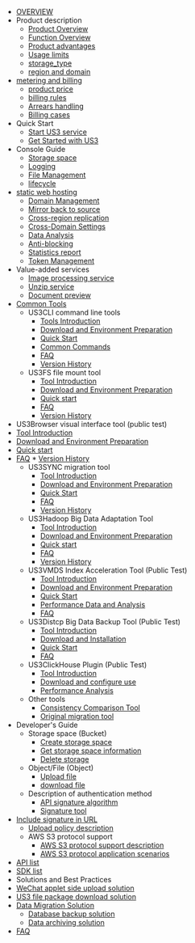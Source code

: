 
* [OVERVIEW](/ufile/README)
* Product description
    * [Product Overview](/ufile/introduction/concept)
    * [Function Overview](/ufile/introduction/functions)
    * [Product advantages](/ufile/introduction/advantages)
    * [Usage limits](/ufile/introduction/limit)
    * [storage_type](/ufile/introduction/storage_type)
    * [region and domain](/ufile/introduction/region)
* [metering and billing](/ufile/bill/new)
    * [product price](/ufile/bill/billing)
    * [billing rules](/ufile/bill/directions)
    * [Arrears handling](/ufile/bill/arrears)
    * [Billing cases](/ufile/bill/case)
* Quick Start
    * [Start US3 service](/ufile/quick/start_service)
    * [Get Started with US3](/ufile/quick/quick_start)
* Console Guide
    * [Storage space](/ufile/guide/space)
    * [Logging](/ufile/guide/logging)
    * [File Management](/ufile/guide/management)
    * [lifecycle](/ufile/guide/lifecycle)
* [static web hosting](/ufile/guide/static_websit_hosring)
    * [Domain Management](/ufile/guide/domain)
    * [Mirror back to source](/ufile/guide/mirror)
    * [Cross-region replication](/ufile/guide/multisite)
    * [Cross-Domain Settings](/ufile/guide/cors)
    * [Data Analysis](/ufile/guide/analyze)
    * [Anti-blocking](/ufile/guide/referer)
    * [Statistics report](/ufile/guide/dashboard)
    * [Token Management](/ufile/guide/token)
* Value-added services
    * [Image processing service](/ufile/service/pic)
    * [Unzip service](/ufile/service/zip)
    * [Document preview](/ufile/service/doc_preview)
* [Common Tools](/ufile/tools/introduction)
    * US3CLI command line tools
        * [Tools Introduction](/ufile/tools/us3cli/introduction)
        * [Download and Environment Preparation](/ufile/tools/us3cli/prepare)
        * [Quick Start](/ufile/tools/us3cli/quickaccess)
        * [Common Commands](/ufile/tools/us3cli/command)
        * [FAQ](/ufile/tools/us3cli/questions)
        * [Version History](/ufile/tools/us3cli/ReleaseNote)
    * US3FS file mount tool
        * [Tool Introduction](/ufile/tools/us3fs/introduction)
        * [Download and Environment Preparation](/ufile/tools/us3fs/prepare)
        * [Quick start](/ufile/tools/us3fs/quickaccess)
        * [FAQ](/ufile/tools/us3fs/questions)
        * [Version History](/ufile/tools/us3fs/ReleaseNote)
* US3Browser visual interface tool (public test)
* [Tool Introduction](/ufile/tools/us3Browser/introduction)
* [Download and Environment Preparation](/ufile/tools/us3Browser/prepare)
* [Quick start](/ufile/tools/us3Browser/quickaccess)
* [FAQ](/ufile/tools/us3Browser/questions)
        * [Version History](/ufile/tools/us3Browser/ReleaseNote)
    * US3SYNC migration tool
        * [Tool Introduction](/ufile/tools/us3sync/introduction)
        * [Download and Environment Preparation](/ufile/tools/us3sync/prepare)
        * [Quick Start](/ufile/tools/us3sync/quickaccess)
        * [FAQ](/ufile/tools/us3sync/questions)
        * [Version History](/ufile/tools/us3sync/ReleaseNote)
    * US3Hadoop Big Data Adaptation Tool
        * [Tool Introduction](/ufile/tools/us3hadoop/introduction)
        * [Download and Environment Preparation](/ufile/tools/us3hadoop/prepare)
        * [Quick start](/ufile/tools/us3hadoop/quickaccess)
        * [FAQ](/ufile/tools/us3hadoop/questions)
        * [Version History](/ufile/tools/us3hadoop/ReleaseNote)
    * US3VMDS Index Acceleration Tool (Public Test)
        * [Tool Introduction](/ufile/tools/us3vmds/introduction)
        * [Download and Environment Preparation](/ufile/tools/us3vmds/prepare)
        * [Quick Start](/ufile/tools/us3vmds/quickaccess)
        * [Performance Data and Analysis](/ufile/tools/us3vmds/testdata)
        * [FAQ](/ufile/tools/us3vmds/questions)
    * US3Distcp Big Data Backup Tool (Public Test)
        * [Tool Introduction](/ufile/tools/us3distcp/introduction)
        * [Download and Installation](/ufile/tools/us3distcp/prepare)
        * [Quick Start](/ufile/tools/us3distcp/quickaccess)
        * [FAQ](/ufile/tools/us3distcp/questions)
    * US3ClickHouse Plugin (Public Test)
        * [Tool Introduction](/ufile/tools/us3clickhouse/introduction)
        * [Download and configure use](/ufile/tools/us3clickhouse/prepare)
        * [Performance Analysis](/ufile/tools/us3clickhouse/testdata)
    * Other tools
        * [Consistency Comparison Tool](/ufile/tools/tools/consistency)
        * [Original migration tool](/ufile/tools/tools/ufile_import)
* Developer's Guide
    * Storage space (Bucket)
        * [Create storage space](/ufile/guide/bucket/devguide)
        * [Get storage space information](/ufile/guide/bucket/describe)
        * [Delete storage](/ufile/guide/bucket/delete)
    * Object/File (Object)
        * [Upload file](/ufile/guide/file/put)
        * [download file](/ufile/guide/file/download)
    * Description of authentication method
        * [API signature algorithm](/ufile/api/authorization)
        * [Signature tool](/ufile/api/authorization-tool)
* [Include signature in URL](/ufile/api/authorization-url)
    * [Upload policy description](/ufile/putpolicy)
    * AWS S3 protocol support
        * [AWS S3 protocol support description](/ufile/s3/s3_introduction)
        * [AWS S3 protocol application scenarios](/ufile/s3/s3_application)
* [API list](/ufile/api_reference)
* [SDK list](/ufile/tools/sdk)
* Solutions and Best Practices
* [WeChat applet side upload solution](/ufile/solutions/smallprogram)
* [US3 file package download solution](/ufile/solutions/PackageDownload)
* [Data Migration Solution](/ufile/solutions/emigration)
    * [Database backup solution](/ufile/solutions/backup)
    * [Data archiving solution](/ufile/solutions/archive)
* [FAQ](/ufile/faq)



